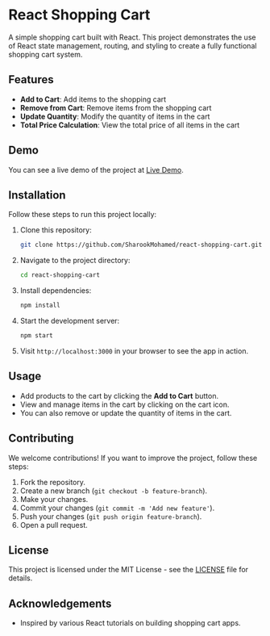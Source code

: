 # React Shopping Cart

A simple shopping cart built with React. This project demonstrates the use of React state management, routing, and styling to create a fully functional shopping cart system.

## Features

- **Add to Cart**: Add items to the shopping cart
- **Remove from Cart**: Remove items from the shopping cart
- **Update Quantity**: Modify the quantity of items in the cart
- **Total Price Calculation**: View the total price of all items in the cart

## Demo

You can see a live demo of the project at [Live Demo](#).

## Installation

Follow these steps to run this project locally:

1. Clone this repository:
    ```bash
    git clone https://github.com/SharookMohamed/react-shopping-cart.git
    ```

2. Navigate to the project directory:
    ```bash
    cd react-shopping-cart
    ```

3. Install dependencies:
    ```bash
    npm install
    ```

4. Start the development server:
    ```bash
    npm start
    ```

5. Visit `http://localhost:3000` in your browser to see the app in action.

## Usage

- Add products to the cart by clicking the **Add to Cart** button.
- View and manage items in the cart by clicking on the cart icon.
- You can also remove or update the quantity of items in the cart.

## Contributing

We welcome contributions! If you want to improve the project, follow these steps:

1. Fork the repository.
2. Create a new branch (`git checkout -b feature-branch`).
3. Make your changes.
4. Commit your changes (`git commit -m 'Add new feature'`).
5. Push your changes (`git push origin feature-branch`).
6. Open a pull request.

## License

This project is licensed under the MIT License - see the [LICENSE](LICENSE) file for details.

## Acknowledgements

- Inspired by various React tutorials on building shopping cart apps.
